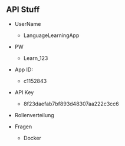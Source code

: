 ## API Stuff

- UserName
  - LanguageLearningApp
- PW
  - Learn_123
- App ID:
  - c1152843
- API Key
  - 8f23daefab7bf893d48307aa222c3cc6



- Rollenverteilung
- Fragen
  - Docker